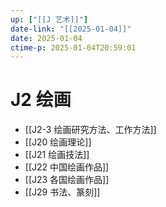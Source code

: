 ```yaml
---
up: ["[[J 艺术]]"]
date-link: "[[2025-01-04]]"
date: 2025-01-04
ctime-p: 2025-01-04T20:59:01
---
```


# J2 绘画

- [[J2-3 绘画研究方法、工作方法]]
- [[J20 绘画理论]]
- [[J21 绘画技法]]
- [[J22 中国绘画作品]]
- [[J23 各国绘画作品]]
- [[J29 书法、篆刻]]
